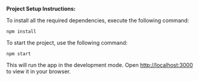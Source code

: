 **Project Setup Instructions:**

To install all the required dependencies, execute the following command:

```
npm install
```

To start the project, use the following command:

```
npm start
```

This will run the app in the development mode. Open [http://localhost:3000](http://localhost:3000) to view it in your browser.
